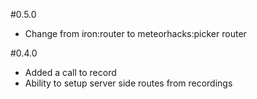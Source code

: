 #0.5.0

* Change from iron:router to meteorhacks:picker router

#0.4.0

* Added a call to record
* Ability to setup server side routes from recordings